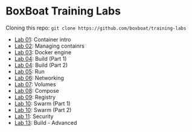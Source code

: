 # BoxBoat Training Labs

Cloning this repo: `git clone https://github.com/boxboat/training-labs`

- [Lab 01](labs-01.md): Container intro
- [Lab 02](labs-02.md): Managing containrs
- [Lab 03](labs-03.md): Docker engine
- [Lab 04](labs-04a.md): Build (Part 1)
- [Lab 04](labs-04b.md): Build (Part 2)
- [Lab 05](labs-05.md): Run
- [Lab 06](labs-06.md): Networking
- [Lab 07](labs-07.md): Volumes
- [Lab 08](labs-08.md): Compose
- [Lab 09](labs-09.md): Registry
- [Lab 10](labs-10a.md): Swarm (Part 1)
- [Lab 10](labs-10b.md): Swarm (Part 2)
- [Lab 11](labs-11.md): Security
- [Lab 13](labs-13.md): Build - Advanced

